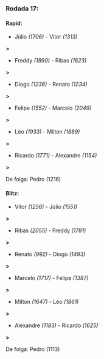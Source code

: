 ### Rodada 17:

#### Rapid:

* Júlio *(1706)*     -     Vitor *(1313)*

 **>** 
* Freddy *(1890)*     -     Ribas *(1623)*

 **>** 
* Diogo *(1236)*     -     Renato *(1234)*

 **>** 
* Felipe *(1552)*     -     Marcelo *(2049)*

 **>** 
* Léo *(1933)*     -     Milton *(1889)*

 **>** 
* Ricardo *(1771)*     -     Alexandre *(1154)*

 **>** 

De folga: Pedro (1216)

#### Blitz:

* Vitor *(1256)*     -     Júlio *(1551)*

 **>** 
* Ribas *(2055)*     -     Freddy *(1781)*

 **>** 
* Renato *(992)*     -     Diogo *(1493)*

 **>** 
* Marcelo *(1717)*     -     Felipe *(1387)*

 **>** 
* Milton *(1647)*     -     Léo *(1861)*

 **>** 
* Alexandre *(1183)*     -     Ricardo *(1625)*

 **>** 

De folga: Pedro (1113)

